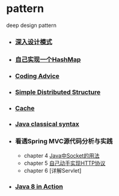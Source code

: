 # pattern
deep design pattern

- ### [深入设计模式](https://github.com/Zychaowill/pattern/tree/master/src/com/jangz/pattern)

- ### [自己实现一个HashMap](https://github.com/Zychaowill/pattern/tree/master/src/com/jangz/structure/map)

- ### [Coding Advice](https://github.com/Zychaowill/pattern/tree/master/src/com/jangz/adviceoof)

- ### [Simple Distributed Structure](https://github.com/Zychaowill/pattern/tree/master/src/com/jangz/distribution)

- ### [Cache](https://github.com/Zychaowill/pattern/tree/master/src/com/jangz/cache)

- ### [Java classical syntax](https://github.com/Zychaowill/pattern/tree/master/src/com/jangz/syntax)

- ### 看透Spring MVC源代码分析与实践
	- chapter 4 [Java中Socket的用法](https://github.com/Zychaowill/pattern/tree/master/src/com/jangz/deepinspringmvc/socket)
	- chapter 5 [自己动手实现HTTP协议](https://github.com/Zychaowill/pattern/tree/master/src/com/jangz/deepinspringmvc/http)
	- chapter 6 [详解Servlet]

- ### [Java 8 in Action](https://github.com/Zychaowill/pattern/tree/master/src/com/jangz/syntax/newfeature)